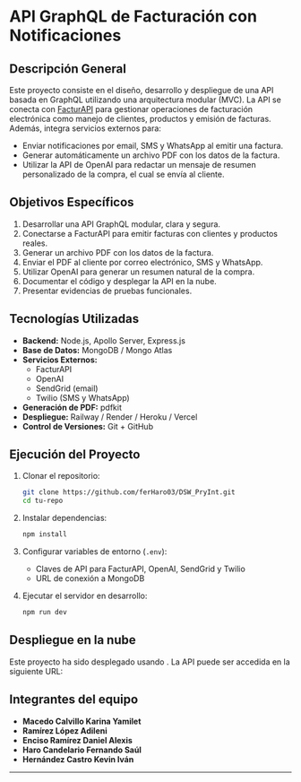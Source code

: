 # API GraphQL de Facturación con Notificaciones

## Descripción General

Este proyecto consiste en el diseño, desarrollo y despliegue de una API basada en GraphQL utilizando una arquitectura modular (MVC). La API se conecta con [FacturAPI](https://www.facturapi.io) para gestionar operaciones de facturación electrónica como manejo de clientes, productos y emisión de facturas. Además, integra servicios externos para:

- Enviar notificaciones por email, SMS y WhatsApp al emitir una factura.
- Generar automáticamente un archivo PDF con los datos de la factura.
- Utilizar la API de OpenAI para redactar un mensaje de resumen personalizado de la compra, el cual se envía al cliente.

## Objetivos Específicos

1. Desarrollar una API GraphQL modular, clara y segura.
2. Conectarse a FacturAPI para emitir facturas con clientes y productos reales.
3. Generar un archivo PDF con los datos de la factura.
4. Enviar el PDF al cliente por correo electrónico, SMS y WhatsApp.
5. Utilizar OpenAI para generar un resumen natural de la compra.
6. Documentar el código y desplegar la API en la nube.
7. Presentar evidencias de pruebas funcionales.

## Tecnologías Utilizadas

- **Backend:** Node.js, Apollo Server, Express.js
- **Base de Datos:** MongoDB / Mongo Atlas
- **Servicios Externos:**
  - FacturAPI
  - OpenAI
  - SendGrid (email)
  - Twilio (SMS y WhatsApp)
- **Generación de PDF:** pdfkit
- **Despliegue:** Railway / Render / Heroku / Vercel
- **Control de Versiones:** Git + GitHub

## Ejecución del Proyecto

1. Clonar el repositorio:
   ```bash
   git clone https://github.com/ferHaro03/DSW_PryInt.git
   cd tu-repo
   ```

2. Instalar dependencias:
   ```bash
   npm install
   ```

3. Configurar variables de entorno (`.env`):
   - Claves de API para FacturAPI, OpenAI, SendGrid y Twilio
   - URL de conexión a MongoDB

4. Ejecutar el servidor en desarrollo:
   ```bash
   npm run dev
   ```

## Despliegue en la nube

Este proyecto ha sido desplegado usando . La API puede ser accedida en la siguiente URL:


##  Integrantes del equipo

- **Macedo Calvillo Karina Yamilet**
- **Ramírez López Adileni**
- **Enciso Ramírez Daniel Alexis**
- **Haro Candelario Fernando Saúl**
- **Hernández Castro Kevin Iván**

---
